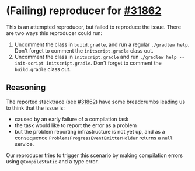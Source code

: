 # (Failing) reproducer for [#31862](https://github.com/gradle/gradle/issues/31862)

This is an attempted reproducer, but failed to reproduce the issue.
There are two ways this reproducer could run:
 1. Uncomment the class in `build.gradle`, and run a regular `./gradlew help`. Don't forget to comment the `initscript.gradle` class out.
 2. Uncomment the class in `initscript.gradle` and run `./gradlew help --init-script initscript.gradle`. Don't forget to comment the `build.gradle` class out.

## Reasoning

The reported stacktrace (see [#31862](https://github.com/gradle/gradle/issues/31862)) have some breadcrumbs leading us to think that the issue is:
 - caused by an early failure of a compilation task 
 - the task would like to report the error as a problem
 - but the problem reporting infrastructure is not yet up, and as a consequence `ProblemsProgressEventEmitterHolder` returns a `null` service.

Our reproducer tries to trigger this scenario by making compilation errors using `@CompileStatic` and a type error.